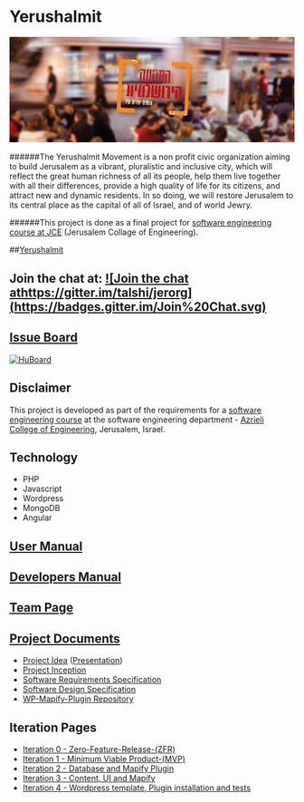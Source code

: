 # Yerushalmit

![image](https://raw.githubusercontent.com/talshi/Yerushalmit/master/Doc/12803164_729605713843456_1721821289031355495_n.png)

######The Yerushalmit Movement is a non profit civic organization aiming to build Jerusalem as a vibrant, pluralistic and inclusive city, which will reflect the great human richness of all its people, help them live together with all their differences, provide a high quality of life for its citizens, and attract new and dynamic residents. In so doing, we will restore Jerusalem to its central place as the capital of all of Israel, and of world Jewry.

######This project is done as a final project for [software engineering course at JCE](https://github.com/jce-il/se-class) (Jerusalem Collage of Engineering).

##[Yerushalmit](http://yerushalmit.azurewebsites.net)


## Join the chat at: [![Join the chat athttps://gitter.im/talshi/jerorg]  (https://badges.gitter.im/Join%20Chat.svg)](https://gitter.im/talshi/jerorg)


## [Issue Board](https://github.com/talshi/jerorg/issues)

[![HuBoard](https://img.shields.io/badge/link-HuBoard-8674D1.svg?style=flat)](https://)

## Disclaimer
This project is developed as part of the requirements for a [software engineering course](https://github.com/jce-il/se-class/wiki) at the software engineering department - [Azrieli College of Engineering](http://www.jce.ac.il/), Jerusalem, Israel.

## Technology
- PHP
- Javascript
- Wordpress
- MongoDB
- Angular

## [User Manual](https://github.com/talshi/Yerushalmit/wiki/user-manual)

## [Developers Manual](http://)

## [Team Page](https://github.com/talshi/Yerushalmit/wiki/team)

## [Project Documents](../../wiki)
- [Project Idea](https://github.com/talshi/jerorg/raw/master/Project%20Idea.pdf) ([Presentation](https://github.com/talshi/jerorg/raw/master/Project%20Idea%20-%20slide.pptx))
- [Project Inception](../../wiki/inception)
- [Software Requirements Specification](https://github.com/talshi/Yerushalmit/wiki/Software-Requirements-Specification-(SRS))
- [Software Design Specification](https://github.com/talshi/Yerushalmit/wiki/Software-Design-Specification-(SDS))
- [WP-Mapify-Plugin Repository](https://github.com/talshi/WP-Mapify-Plugin)

## Iteration Pages
- [Iteration 0 - Zero-Feature-Release-(ZFR)](https://github.com/talshi/Yerushalmit/wiki/Itr0_Zero-Feature-Release-(ZFR))
- [Iteration 1 - Minimum Viable Product-(MVP)](https://github.com/talshi/Yerushalmit/wiki/Itr1_Minimum-Viable-Product-(MVP))
- [Iteration 2 - Database and Mapify Plugin](https://github.com/talshi/Yerushalmit/wiki/Itr2_Database-and-Mapify-Plugin)
- [Iteration 3 - Content, UI and Mapify](https://github.com/talshi/Yerushalmit/wiki/Itr3_Content,-UI-and-Mapify)
- [Iteration 4 - Wordpress template, Plugin installation and tests](https://github.com/talshi/Yerushalmit/wiki/Itr4_Wordpress-template,-Plugin-installation-and-tests)
